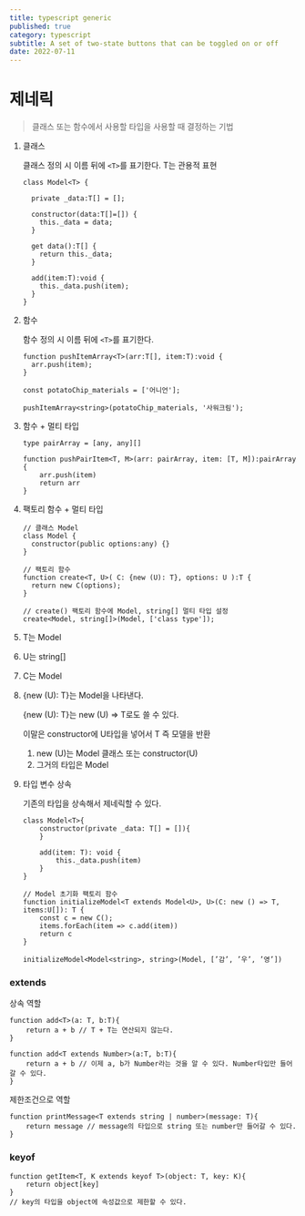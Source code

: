 ```yaml
---
title: typescript generic
published: true
category: typescript
subtitle: A set of two-state buttons that can be toggled on or off
date: 2022-07-11
---
```


# 제네릭

>클래스 또는 함수에서 사용할 타입을 사용할 때 결정하는 기법

1. 클래스
    
    클래스 정의 시 이름 뒤에 `<T>`를 표기한다. T는 관용적 표현
    
    ```tsx
    class Model<T> {
      
      private _data:T[] = [];
      
      constructor(data:T[]=[]) {
        this._data = data;
      }
      
      get data():T[] { 
        return this._data; 
      }
      
      add(item:T):void { 
        this._data.push(item); 
      }
    }
    ```
    
2. 함수
    
    함수 정의 시 이름 뒤에 `<T>`를 표기한다.
    
    ```tsx
    function pushItemArray<T>(arr:T[], item:T):void {
      arr.push(item);
    }
    
    const potatoChip_materials = ['어니언'];
    
    pushItemArray<string>(potatoChip_materials, '사워크림');
    ```
    
3. 함수 + 멀티 타입
    
    ```tsx
    type pairArray = [any, any][]
    
    function pushPairItem<T, M>(arr: pairArray, item: [T, M]):pairArray {
    	arr.push(item)
    	return arr
    }
    ```
    
4. 팩토리 함수 + 멀티 타입
    
    ```tsx
    // 클래스 Model
    class Model {
      constructor(public options:any) {}
    }
    
    // 팩토리 함수
    function create<T, U>( C: {new (U): T}, options: U ):T {
      return new C(options);
    }
    
    // create() 팩토리 함수에 Model, string[] 멀티 타입 설정
    create<Model, string[]>(Model, ['class type']);
    ```
    
5. T는 Model
    
6. U는 string[]
    
7. C는 Model
    
8. {new (U): T}는 Model을 나타낸다.
    
    {new (U): T}는 new (U) ⇒ T로도 쓸 수 있다.
    
    이말은 constructor에 U타입을 넣어서 T 즉 모델을 반환
    
    1. new (U)는 Model 클래스 또는 constructor(U)
    2. 그거의 타입은 Model
9. 타입 변수 상속
    
    기존의 타입을 상속해서 제네릭할 수 있다.
    
    ```tsx
    class Model<T>{
    	constructor(private _data: T[] = []){
    	}
    
    	add(item: T): void {
    		this._data.push(item)
    	}
    }
    
    // Model 초기화 팩토리 함수 
    function initializeModel<T extends Model<U>, U>(C: new () => T, items:U[]): T {
    	const c = new C();
    	items.forEach(item => c.add(item))
    	return c
    }
    
    initializeModel<Model<string>, string>(Model, [’감’, ’우’, ’영’])
    ```
    

### extends

상속 역할

```tsx
function add<T>(a: T, b:T){
	return a + b // T + T는 연산되지 않는다.
}

function add<T extends Number>(a:T, b:T){
	return a + b // 이제 a, b가 Number라는 것을 알 수 있다. Number타입만 들어갈 수 있다.
}
```

제한조건으로 역할

```tsx
function printMessage<T extends string | number>(message: T){
	return message // message의 타입으로 string 또는 number만 들어갈 수 있다.
}
```

### keyof

```tsx
function getItem<T, K extends keyof T>(object: T, key: K){
	return object[key]
}
// key의 타입을 object에 속성값으로 제한할 수 있다.
```